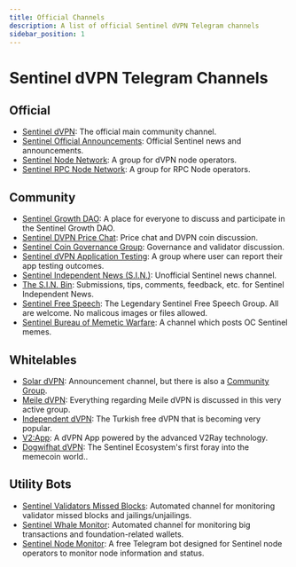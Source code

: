 ```yaml
---
title: Official Channels
description: A list of official Sentinel dVPN Telegram channels 
sidebar_position: 1
---
```


# Sentinel dVPN Telegram Channels

## Official

- [Sentinel dVPN](https://t.me/sentineldvpn): The official main community channel.
- [Sentinel Official Announcements](https://t.me/Sentinel_Announcements): Official Sentinel news and announcements.
- [Sentinel Node Network](https://t.me/SentinelNodeNetwork): A group for dVPN node operators.
- [Sentinel RPC Node Network](https://t.me/sentinelrpcnodes): A group for RPC Node operators.

## Community

- [Sentinel Growth DAO](https://t.me/SentinelGrowthDAO): A place for everyone to discuss and participate in the Sentinel Growth DAO.
- [Sentinel DVPN Price Chat](https://t.me/dvpnpricediscussion): Price chat and DVPN coin discussion.
- [Sentinel Coin Governance Group](https://t.me/SentinelGov): Governance and validator discussion.
- [Sentinel dVPN Application Testing](https://t.me/VPNproducttesting): A group where user can report their app testing outcomes.
- [Sentinel Independent News (S.I.N.)](https://t.me/sentinel_independent): Unofficial Sentinel news channel.
- [The S.I.N. Bin](https://t.me/the_sinbin): Submissions, tips, comments, feedback, etc. for Sentinel Independent News.
- [Sentinel Free Speech](https://t.me/Sentinelfreespeech): The Legendary Sentinel Free Speech Group. All are welcome. No malicous images or files allowed.
- [Sentinel Bureau of Memetic Warfare](https://t.me/Sentinelmemewar): A channel which posts OC Sentinel memes.

## Whitelables

- [Solar dVPN](https://t.me/solarlabs):  Announcement channel, but there is also a [Community Group](https://t.me/solarlabs_chat).
- [Meile dVPN](https://t.me/MathNodes): Everything regarding Meile dVPN is discussed in this very active group.
- [Independent dVPN](https://t.me/independentdvpn): The Turkish free dVPN that is becoming very popular.
- [V2:App](https://t.me/v2app): A dVPN App powered by the advanced V2Ray technology.
- [Dogwifhat dVPN](https://t.me/dogwifhatdvpn): The Sentinel Ecosystem's first foray into the memecoin world..


## Utility Bots

- [Sentinel Validators Missed Blocks](https://t.me/sentinel_missed): Automated channel for monitoring validator missed blocks and jailings/unjailings.
- [Sentinel Whale Monitor](https://t.me/sentinel_whale_monitor): Automated channel for monitoring big transactions and foundation-related wallets.
- [Sentinel Node Monitor](https://t.me/dvpn_node_bot): A free Telegram bot designed for Sentinel node operators to monitor node information and status.